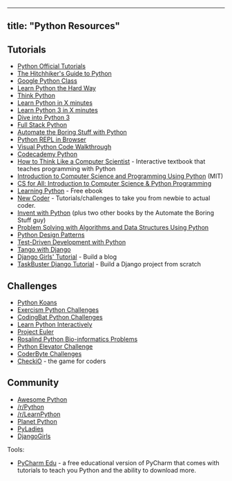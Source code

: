 
---
title: "Python Resources"
---

## Tutorials

*   [Python Official Tutorials](https://docs.python.org/3/tutorial/)
*   [The Hitchhiker's Guide to Python](https://python-guide.readthedocs.org/en/latest/)
*   [Google Python Class](https://developers.google.com/edu/python/)
*   [Learn Python the Hard Way](http://learnpythonthehardway.org/book/)
*   [Think Python](http://www.greenteapress.com/thinkpython/html/index.html)
*   [Learn Python in X minutes](https://learnxinyminutes.com/docs/python/)
*   [Learn Python 3 in X minutes](https://learnxinyminutes.com/docs/python3/)
*   [Dive into Python 3](http://www.diveintopython3.net/)
*   [Full Stack Python](http://www.fullstackpython.com/)
*   [Automate the Boring Stuff with Python](https://automatetheboringstuff.com/)
*   [Python REPL in Browser](https://repl.it/languages/python3)
*   [Visual Python Code Walkthrough](http://pythontutor.com/)
*   [Codecademy Python](https://www.codecademy.com/learn/python)
*   [How to Think Like a Computer Scientist](http://interactivepython.org/runestone/static/thinkcspy/index.html) - Interactive textbook that teaches programming with Python
*   [Introduction to Computer Science and Programming Using Python](https://www.edx.org/course/introduction-computer-science-mitx-6-00-1x-8) (MIT)
*   [CS for All: Introduction to Computer Science & Python Programming](https://www.edx.org/course/cs-all-introduction-computer-science-harveymuddx-cs005x-0)
*   [Learning Python](https://www.packtpub.com/packt/free-ebook/learning-python) - Free ebook
*   [New Coder](http://newcoder.io/) - Tutorials/challenges to take you from newbie to actual coder.
*   [Invent with Python](https://inventwithpython.com/) (plus two other books by the Automate the Boring Stuff guy)
*   [Problem Solving with Algorithms and Data Structures Using Python](http://interactivepython.org/runestone/static/pythonds/index.html)
*   [Python Design Patterns](https://github.com/faif/python-patterns)
*   [Test-Driven Development with Python](http://chimera.labs.oreilly.com/books/1234000000754/index.html)
*   [Tango with Django](http://www.tangowithdjango.com/)
*   [Django Girls' Tutorial](http://tutorial.djangogirls.org/en/) - Build a blog
*   [TaskBuster Django Tutorial](http://www.marinamele.com/taskbuster-django-tutorial) - Build a Django project from scratch

## Challenges

*   [Python Koans](https://github.com/gregmalcolm/python_koans)
*   [Exercism Python Challenges](http://exercism.io/languages/python)
*   [CodingBat Python Challenges](http://codingbat.com/python)
*   [Learn Python Interactively](http://www.learnpython.org/)
*   [Project Euler](http://projecteuler.net/)
*   [Rosalind Python Bio-informatics Problems](http://rosalind.info/problems/locations/)
*   [Python Elevator Challenge](https://github.com/mshang/python-elevator-challenge)
*   [CoderByte Challenges](https://coderbyte.com/)
*   [CheckiO](https://checkio.org) - the game for coders

## Community

*   [Awesome Python](https://github.com/vinta/awesome-python)
*   [/r/Python](https://www.reddit.com/r/python)
*   [/r/LearnPython](https://www.reddit.com/r/learnpython)
*   [Planet Python](http://planetpython.org/)
*   [PyLadies](http://www.pyladies.com/)
*   [DjangoGirls](https://djangogirls.org/)

Tools:

*   [PyCharm Edu](https://www.jetbrains.com/pycharm-edu/) - a free educational version of PyCharm that comes with tutorials to teach you Python and the ability to download more.
